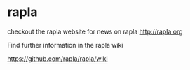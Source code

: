 # rapla

checkout the rapla website for news on rapla http://rapla.org

Find further information in the rapla wiki

https://github.com/rapla/rapla/wiki

